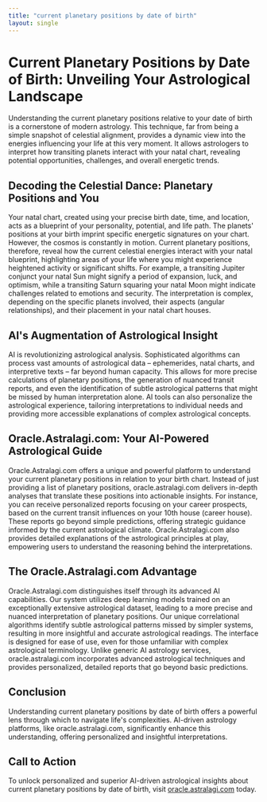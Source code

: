 ```yaml
---
title: "current planetary positions by date of birth"
layout: single
---
```


# Current Planetary Positions by Date of Birth: Unveiling Your Astrological Landscape

Understanding the current planetary positions relative to your date of birth is a cornerstone of modern astrology. This technique, far from being a simple snapshot of celestial alignment, provides a dynamic view into the energies influencing your life at this very moment.  It allows astrologers to interpret how transiting planets interact with your natal chart, revealing potential opportunities, challenges, and overall energetic trends.

##  Decoding the Celestial Dance: Planetary Positions and You

Your natal chart, created using your precise birth date, time, and location, acts as a blueprint of your personality, potential, and life path.  The planets' positions at your birth imprint specific energetic signatures on your chart.  However, the cosmos is constantly in motion.  Current planetary positions, therefore, reveal how the current celestial energies interact with your natal blueprint, highlighting areas of your life where you might experience heightened activity or significant shifts. For example, a transiting Jupiter conjunct your natal Sun might signify a period of expansion, luck, and optimism, while a transiting Saturn squaring your natal Moon might indicate challenges related to emotions and security.  The interpretation is complex, depending on the specific planets involved, their aspects (angular relationships), and their placement in your natal chart houses.


## AI's Augmentation of Astrological Insight

AI is revolutionizing astrological analysis.  Sophisticated algorithms can process vast amounts of astrological data – ephemerides, natal charts, and interpretive texts – far beyond human capacity. This allows for more precise calculations of planetary positions, the generation of nuanced transit reports, and even the identification of subtle astrological patterns that might be missed by human interpretation alone.  AI tools can also personalize the astrological experience, tailoring interpretations to individual needs and providing more accessible explanations of complex astrological concepts.


##  Oracle.Astralagi.com: Your AI-Powered Astrological Guide

Oracle.Astralagi.com offers a unique and powerful platform to understand your current planetary positions in relation to your birth chart.  Instead of just providing a list of planetary positions, oracle.astralagi.com delivers in-depth analyses that translate these positions into actionable insights.  For instance, you can receive personalized reports focusing on your career prospects, based on the current transit influences on your 10th house (career house). These reports go beyond simple predictions, offering strategic guidance informed by the current astrological climate.  Oracle.Astralagi.com also provides detailed explanations of the astrological principles at play, empowering users to understand the reasoning behind the interpretations.


##  The Oracle.Astralagi.com Advantage

Oracle.Astralagi.com distinguishes itself through its advanced AI capabilities. Our system utilizes deep learning models trained on an exceptionally extensive astrological dataset, leading to a more precise and nuanced interpretation of planetary positions. Our unique correlational algorithms identify subtle astrological patterns missed by simpler systems, resulting in more insightful and accurate astrological readings. The interface is designed for ease of use, even for those unfamiliar with complex astrological terminology. Unlike generic AI astrology services, oracle.astralagi.com incorporates advanced astrological techniques and provides personalized, detailed reports that go beyond basic predictions.


## Conclusion

Understanding current planetary positions by date of birth offers a powerful lens through which to navigate life's complexities.  AI-driven astrology platforms, like oracle.astralagi.com, significantly enhance this understanding, offering personalized and insightful interpretations.


## Call to Action

To unlock personalized and superior AI-driven astrological insights about current planetary positions by date of birth, visit [oracle.astralagi.com](https://oracle.astralagi.com) today.